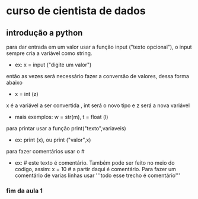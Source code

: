 # curso de cientista de dados 
## introdução a python
para dar entrada em um valor usar a função input ("texto opcional"), o input sempre cria a variável como string.
  * ex: x = input ("digite um valor")

então as vezes será necessário fazer a conversão de valores, dessa forma abaixo
  * x = int (z)

x é a variável a ser convertida , int será o novo tipo e z será a nova variável
  * mais exemplos: w = str(m), t = float (l)

para printar usar a função print("texto",variaveis)
  * ex: print (x), ou  print ("valor",x)

para fazer comentários usar o #
  * ex: # este texto é comentário. Também pode ser feito no meio do codigo, assim: x = 10 # a partir daqui é comentário. Para fazer um comentário de varias linhas usar '''todo esse trecho é comentário'''

### fim da aula 1

